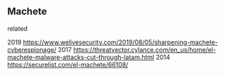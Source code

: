 ## Machete

related

2019
https://www.welivesecurity.com/2019/08/05/sharpening-machete-cyberespionage/
2017
https://threatvector.cylance.com/en_us/home/el-machete-malware-attacks-cut-through-latam.html
2014
https://securelist.com/el-machete/66108/
